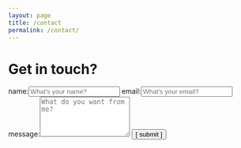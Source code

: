 ```yaml
---
layout: page
title: /contact
permalink: /contact/
---
```


# Get in touch?

<form action="mailto:thaihuynhxyz@gmail.com?cc=someoneelse@theirsite.com, another@thatsite.com, me@mysite.com&bcc=lastperson@theirsite.com&subject=Big%20News&body=Body-goes-here">
  <label for="name">name:</label><input type="text" id="name" name="name" placeholder="What's your name?" autocomplete="off">
  <label for="email">email:</label><input type="text" id="email" name="email" placeholder="What's your email?" autocomplete="off">
  <label for="message">message:</label><textarea rows="5" id="message" name="message" placeholder="What do you want from me?" autocomplete="off"></textarea>
  <input type="submit" value="[ submit ]">
</form>